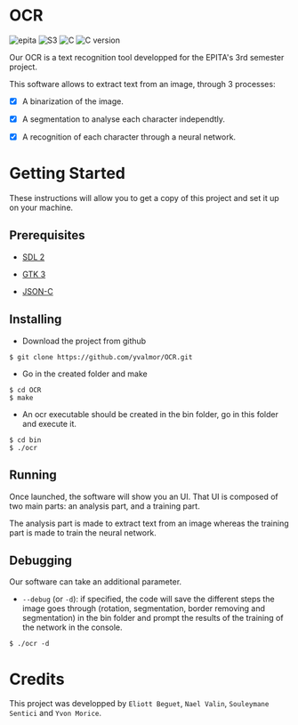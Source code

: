 # OCR

![epita]()
![S3]()
![C]()
![C version]()

Our OCR is a text recognition tool developped for the EPITA's 3rd semester
project.

This software allows to extract text from an image, through 3 processes:

- [x] A binarization of the image.

- [x] A segmentation to analyse each character independtly.

- [x] A recognition of each character through a neural network.

# Getting Started

These instructions will allow you to get a copy of this project and set it up
on your machine.

## Prerequisites

- [SDL 2]()

- [GTK 3]()

- [JSON-C]()

## Installing

- Download the project from github

```
$ git clone https://github.com/yvalmor/OCR.git
```

- Go in the created folder and make

```
$ cd OCR
$ make
```

- An ocr executable should be created in the bin folder, go in this folder and
  execute it.

```
$ cd bin
$ ./ocr
```

## Running

Once launched, the software will show you an UI. That UI is composed of two
main parts: an analysis part, and a training part.

The analysis part is made to extract text from an image whereas the training
part is made to train the neural network.

## Debugging

Our software can take an additional parameter.

- `--debug` (or `-d`): if specified, the code will save the different steps the
  image goes through (rotation, segmentation, border removing and segmentation)
  in the bin folder and prompt the results of the training of the network in
  the console.

```
$ ./ocr -d
```

# Credits

This project was developped by `Eliott Beguet`, `Nael Valin`, `Souleymane
Sentici` and `Yvon Morice`.
